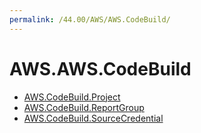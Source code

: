 ```yaml
---
permalink: /44.00/AWS/AWS.CodeBuild/
---
```


# AWS.AWS.CodeBuild



* [AWS.CodeBuild.Project](AWS.CodeBuild.Project.md)
* [AWS.CodeBuild.ReportGroup](AWS.CodeBuild.ReportGroup.md)
* [AWS.CodeBuild.SourceCredential](AWS.CodeBuild.SourceCredential.md)